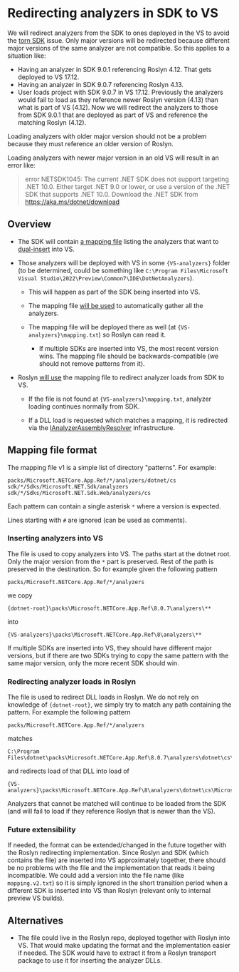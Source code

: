 # Redirecting analyzers in SDK to VS

We will redirect analyzers from the SDK to ones deployed in the VS to avoid the [torn SDK][torn-sdk] issue.
Only major versions will be redirected because different major versions of the same analyzer are not compatible.
So this applies to a situation like:
- Having an analyzer in SDK 9.0.1 referencing Roslyn 4.12. That gets deployed to VS 17.12.
- Having an analyzer in SDK 9.0.7 referencing Roslyn 4.13.
- User loads project with SDK 9.0.7 in VS 17.12.
  Previously the analyzers would fail to load as they reference newer Roslyn version (4.13) than what is part of VS (4.12).
  Now we will redirect the analyzers to those from SDK 9.0.1 that are deployed as part of VS and reference the matching Roslyn (4.12).

Loading analyzers with older major version should not be a problem because they must reference an older version of Roslyn.

Loading analyzers with newer major version in an old VS will result in an error like:

> error NETSDK1045: The current .NET SDK does not support targeting .NET 10.0.  Either target .NET 9.0 or lower, or use a version of the .NET SDK that supports .NET 10.0. Download the .NET SDK from
https://aka.ms/dotnet/download

## Overview

- The SDK will contain [a mapping file][file-format] listing the analyzers that want to [dual-insert][dual-insert] into VS.

- Those analyzers will be deployed with VS in some `{VS-analyzers}` folder
  (to be determined, could be something like `C:\Program Files\Microsoft Visual Studio\2022\Preview\Common7\IDE\DotNetAnalyzers`).

  - This will happen as part of the SDK being inserted into VS.
  
  - The mapping file [will be used][vs-insertions] to automatically gather all the analyzers.

  - The mapping file will be deployed there as well (at `{VS-analyzers}\mapping.txt`) so Roslyn can read it.

    - If multiple SDKs are inserted into VS, the most recent version wins.
      The mapping file should be backwards-compatible (we should not remove patterns from it).

- Roslyn [will use][roslyn-redirecting] the mapping file to redirect analyzer loads from SDK to VS.

  - If the file is not found at `{VS-analyzers}\mapping.txt`, analyzer loading continues normally from SDK.

  - If a DLL load is requested which matches a mapping, it is redirected via the [IAnalyzerAssemblyResolver][analyzer-assembly-resolver] infrastructure.

## Mapping file format
[file-format]: #mapping-file-format

The mapping file v1 is a simple list of directory "patterns". For example:

```
packs/Microsoft.NETCore.App.Ref/*/analyzers/dotnet/cs
sdk/*/Sdks/Microsoft.NET.Sdk/analyzers
sdk/*/Sdks/Microsoft.NET.Sdk.Web/analyzers/cs
```

Each pattern can contain a single asterisk `*` where a version is expected.

Lines starting with `#` are ignored (can be used as comments).

### Inserting analyzers into VS
[vs-insertions]: #inserting-analyzers-into-vs

The file is used to copy analyzers into VS.
The paths start at the dotnet root.
Only the major version from the `*` part is preserved.
Rest of the path is preserved in the destination.
So for example given the following pattern

```
packs/Microsoft.NETCore.App.Ref/*/analyzers
```

we copy

```
{dotnet-root}\packs\Microsoft.NETCore.App.Ref\8.0.7\analyzers\**
```

into

```
{VS-analyzers}\packs\Microsoft.NETCore.App.Ref\8\analyzers\**
```

If multiple SDKs are inserted into VS,
they should have different major versions,
but if there are two SDKs trying to copy the same pattern with the same major version,
only the more recent SDK should win.

### Redirecting analyzer loads in Roslyn
[roslyn-redirecting]: #redirecting-analyzer-loads-in-roslyn

The file is used to redirect DLL loads in Roslyn.
We do not rely on knowledge of `{dotnet-root}`, we simply try to match any path containing the pattern.
For example the following pattern

```
packs/Microsoft.NETCore.App.Ref/*/analyzers
```

matches

```
C:\Program Files\dotnet\packs\Microsoft.NETCore.App.Ref\8.0.7\analyzers\dotnet\cs\Microsoft.Interop.ComInterfaceGenerator.dll
```

and redirects load of that DLL into load of

```
{VS-analyzers}\packs\Microsoft.NETCore.App.Ref\8\analyzers\dotnet\cs\Microsoft.Interop.ComInterfaceGenerator.dll
```

Analyzers that cannot be matched will continue to be loaded from the SDK
(and will fail to load if they reference Roslyn that is newer than the VS).

### Future extensibility

If needed, the format can be extended/changed in the future together with the Roslyn redirecting implementation.
Since Roslyn and SDK (which contains the file) are inserted into VS approximately together,
there should be no problems with the file and the implementation that reads it being incompatible.
We could add a version into the file name (like `mapping.v2.txt`) so it is simply ignored
in the short transition period when a different SDK is inserted into VS than Roslyn
(relevant only to internal preview VS builds).

## Alternatives

- The file could live in the Roslyn repo, deployed together with Roslyn into VS.
  That would make updating the format and the implementation easier if needed.
  The SDK would have to extract it from a Roslyn transport package to use it for inserting the analyzer DLLs.

[torn-sdk]: https://github.com/dotnet/sdk/issues/42087
[dual-insert]: https://github.com/dotnet/sdk/blob/8a2a7d01c3d3f060d5812424a9de8a00d70b3061/documentation/general/torn-sdk.md#net-sdk-in-box-analyzers-dual-insert
[analyzer-assembly-resolver]: https://github.com/dotnet/roslyn/blob/dabd07189684b5cda34b3072326a12b18301a012/src/Compilers/Core/Portable/DiagnosticAnalyzer/IAnalyzerAssemblyResolver.cs#L12
